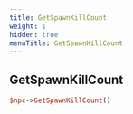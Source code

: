 ```yaml
---
title: GetSpawnKillCount
weight: 1
hidden: true
menuTitle: GetSpawnKillCount
---
```

## GetSpawnKillCount
```perl
$npc->GetSpawnKillCount()
```
